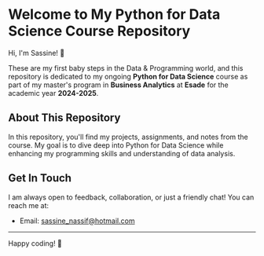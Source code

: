 # Welcome to My Python for Data Science Course Repository

Hi, I'm Sassine! 👋 

These are my first baby steps in the Data & Programming world, and this repository is dedicated to my ongoing **Python for Data Science** course as part of my master's program in **Business Analytics** at **Esade** for the academic year **2024-2025**.

## About This Repository

In this repository, you'll find my projects, assignments, and notes from the course. My goal is to dive deep into Python for Data Science while enhancing my programming skills and understanding of data analysis.



## Get In Touch

I am always open to feedback, collaboration, or just a friendly chat! You can reach me at:
- Email: [sassine_nassif@hotmail.com](mailto:sassine_nassif@hotmail.com)

---

Happy coding! 🚀
